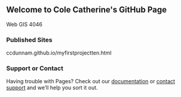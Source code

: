 ## Welcome to Cole Catherine's GitHub Page

Web GIS 4046

### Published Sites

ccdunnam.github.io/myfirstprojectten.html
      



### Support or Contact

Having trouble with Pages? Check out our [documentation](https://help.github.com/categories/github-pages-basics/) or [contact support](https://github.com/contact) and we’ll help you sort it out.
